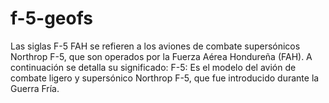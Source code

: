 # f-5-geofs
Las siglas F-5 FAH se refieren a los aviones de combate supersónicos Northrop F-5, que son operados por la Fuerza Aérea Hondureña (FAH).  A continuación se detalla su significado: F-5: Es el modelo del avión de combate ligero y supersónico Northrop F-5, que fue introducido durante la Guerra Fría. 
